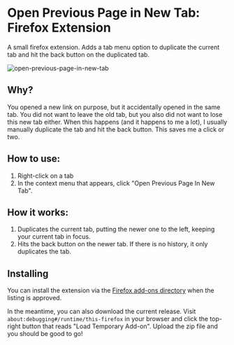 # Open Previous Page in New Tab: Firefox Extension
A small firefox extension. Adds a tab menu option to duplicate the current tab and hit the back button on the duplicated tab.

![open-previous-page-in-new-tab](https://github.com/HandcartCactus/open-previous-page-in-new-tab/assets/38086802/bb94b8be-6904-46e7-a6cb-33c264cad0e7)

## Why?
You opened a new link on purpose, but it accidentally opened in the same tab. You did not want to leave the old tab, but you also did not want to lose this new tab either. When this happens (and it happens to me a lot), I usually manually duplicate the tab and hit the back button. This saves me a click or two.

## How to use:
1. Right-click on a tab
2. In the context menu that appears, click "Open Previous Page In New Tab".

## How it works:
1. Duplicates the current tab, putting the newer one to the left, keeping your current tab in focus.
2. Hits the back button on the newer tab. If there is no history, it only duplicates the tab.

## Installing
You can install the extension via the [Firefox add-ons directory](https://addons.mozilla.org/en-US/firefox/addon/open-previous-page-in-new-tab/) when the listing is approved.

In the meantime, you can also download the current release. Visit `about:debugging#/runtime/this-firefox` in your browser and click the top-right button that reads "Load Temporary Add-on". Upload the zip file and you should be good to go!

